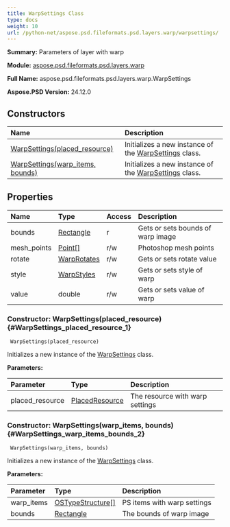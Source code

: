 ```yaml
---
title: WarpSettings Class
type: docs
weight: 10
url: /python-net/aspose.psd.fileformats.psd.layers.warp/warpsettings/
---
```


**Summary:** Parameters of layer with warp

**Module:** [aspose.psd.fileformats.psd.layers.warp](/psd/python-net/aspose.psd.fileformats.psd.layers.warp/)

**Full Name:** aspose.psd.fileformats.psd.layers.warp.WarpSettings

**Aspose.PSD Version:** 24.12.0

## **Constructors**
| **Name** | **Description** |
| :- | :- |
| [WarpSettings(placed_resource)](#WarpSettings_placed_resource_1) | Initializes a new instance of the [WarpSettings](/psd/python-net/aspose.psd.fileformats.psd.layers.warp/warpsettings/) class. |
| [WarpSettings(warp_items, bounds)](#WarpSettings_warp_items_bounds_2) | Initializes a new instance of the [WarpSettings](/psd/python-net/aspose.psd.fileformats.psd.layers.warp/warpsettings/) class. |
## **Properties**
| **Name** | **Type** | **Access** | **Description** |
| :- | :- | :- | :- |
| bounds | [Rectangle](/psd/python-net/aspose.psd/rectangle) | r | Gets or sets bounds of warp image |
| mesh_points | [Point[]](/psd/python-net/aspose.psd/point) | r/w | Photoshop mesh points |
| rotate | [WarpRotates](/psd/python-net/aspose.psd.fileformats.psd.layers.warp/warprotates) | r/w | Gets or sets rotate value |
| style | [WarpStyles](/psd/python-net/aspose.psd.fileformats.psd.layers.warp/warpstyles) | r/w | Gets or sets style of warp |
| value | double | r/w | Gets or sets value of warp |


### Constructor: WarpSettings(placed_resource) {#WarpSettings_placed_resource_1}


```
 WarpSettings(placed_resource) 
```

Initializes a new instance of the [WarpSettings](/psd/python-net/aspose.psd.fileformats.psd.layers.warp/warpsettings/) class.

**Parameters:**

| Parameter | Type | Description |
| :- | :- | :- |
| placed_resource | [PlacedResource](/psd/python-net/aspose.psd.fileformats.psd.layers.layerresources/placedresource/) | The resource with warp settings |

### Constructor: WarpSettings(warp_items, bounds) {#WarpSettings_warp_items_bounds_2}


```
 WarpSettings(warp_items, bounds) 
```

Initializes a new instance of the [WarpSettings](/psd/python-net/aspose.psd.fileformats.psd.layers.warp/warpsettings/) class.

**Parameters:**

| Parameter | Type | Description |
| :- | :- | :- |
| warp_items | [OSTypeStructure[]](/psd/python-net/aspose.psd.fileformats.psd.layers.layerresources/ostypestructure/) | PS items with warp settings |
| bounds | [Rectangle](/psd/python-net/aspose.psd/rectangle) | The bounds of warp image |

